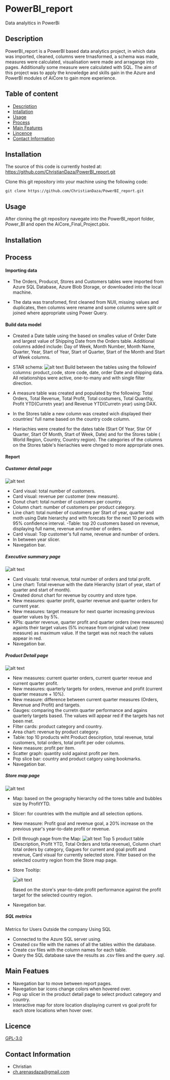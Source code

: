 # PowerBI_report
Data analyitics in PowerBi


## Description
PowerBI_report is a PowerBI based data analytics project, in which data was imported, cleaned, columns were trnasformed, a schema was made, measures were calculated, visualisation were made and arragange into pages. Additionally some measure were calculated with SQL.
The aim of this project was to apply the knowledge and skills gain in the Azure and PowerBI modules of AiCore to gain more experience. 


## Table of content
- [Description](#Description)
- [Intallation](#Intallation)
- [Usage](#Usage)
- [Process](#Process)
- [Main Features](#Main_Features)
- [Lincence](#Licence)
- [Contact Information](#Contact_information)


## Installation
The source of this code is currently hosted at: https://github.com/ChristianDaza/PowerBI_report.git

Clone this git repository into your machine using the following code:

```
git clone https://github.com/ChristianDaza/PowerBI_report.git
```

## Usage

After cloning the git repository navegate into the PowerBI_report folder, Power_BI and open the AiCore_Final_Project.pbix.


## Installation

## Process

#### Importing data
- The Orders, Producst, Stores and Customers tables were imported from Azure SQL Database, Azure Blob Storage, or downloaded into the local machine.

- The data was transfomed, first cleaned from NUll, missing values and duplicates, then columns were rename and some columns were split or joined where appropriate using Power Query.

#### Build data model
- Created a Date table using the based on  smalles value of Order Date and largest value of Shipping Date from the Orders table. Additional columns added include: Day of Week, Month Number, Month Name, Quarter, Year, Start of Year, Start of Quarter, Start of the Month and Start of Week columns.

- STAR schema:
![alt text](<images/Schema Power Bi.png>)
Build between the tables using the followinf columns: product_code, store code, date, order Date and shipping data. All relationships were active, one-to-many and with single filter direction.

- A measure table was created and populated by the following: Total Orders, Total Revenue, Total Profit, Total costumers, Total Quantity, Profit YTD(Curretn year) and Revenue YTD(Curretn year) using DAX.

- In the Stores table a new column was created wich displayed their countries' full name based on the country code column.

-  Hieriachies were created for the dates table (Start Of Year, Star Of Quarter, Start Of Month, Start of Week, Date) and for the Stores table ( World Region, Country, Country region). The categories of the columns on the Stores table's hieriachies were chnged to more appropriate ones.


#### Report 

##### Customer detail page
![alt text](<images/Customer detail page.png>)

- Card visual: total number of customers.
- Card visual: revenue per customer (new measure).
- Donut chart: total number of customers per country.
- Column chart: number of customers per product category.
- Line chart: total number of customers per Start of year, quarter and moth using Date hierarchy and with forecats for the next 10 periods with 95% confidence interval.
-Table: top 20 customers based on revenue, displaying full name, revenue and number of orders.
- Card visual: Top customer's  full name, revenue and number of orders.
- In between year slicer.
- Navegation bar.

##### Executive summary page
![alt text](<images/Executive summary.png>)

- Card visuals: total revenue, total number of orders and total profit.
- Line chart: Total revenue with the date Hierarchy (start of year, start of quarter and start of month).
- Created donut chart  for revenue by country and store type.
- New measures: quarter profit, quarter revenue and quarter orders for current year.
- New measures: target measure for next quarter increasing previous quarter values by 5%.
- KPIs: quarter revenue, quarter profit and quarter orders (new measures) againts their target values (5% increase from original value) (new measure) as maximum value. If the target was not reach the values appear in red.
- Navegation bar.

##### Product Detail page
![alt text](<images/Product detail page.png>)

- New measures: current quarter orders, current quarter reveue and current quarter profit.
- New measures: quarterly targets for orders, revenue and profit (current quarter measure + 10%).
- New measure: difference between current quarter measures (Orders, Revenue and Profit) and targets. 
- Gauges: comparing the curretn quarter performance and agains quarterly targets based. The values will appear red if the targets has not been met.
- Filter cards: product category and country.
- Area chart: revenue by product category.
- Table: top 10 products wiht Product descirption, total revenue, total customers, total orders, total profit per oder columns.
- New measure: profit per item.
- Scatter graph: quantity sold against profit per item.
- Pop slice bar: country and product catgory using bookmarks.
- Navegation bar.

##### Store map page
![alt text](<images/Store map page.png>)

- Map: based on the geography hierarchy od the tores table and bubbles size by ProfitYTD.
- Slicer: for  countries with the multiple and all selection options.
- New measure: Profit goal and revenue goal, a 20% increase on the previous year's year-to-date profit or revenue.
- Drill through page from the Map: 
   ![alt text](<images/Stores drillthrough page.png>)
   Top 5 product table (Description, Profit YTD, Total Orders and totla revenue), 
   Column chart total orders by category, 
   Gagues for current and goal profit and revenue, 
   Card visual for currently selected store.
   Filter based on the selected country region from the Store map page.
- Store Tooltip: 

   ![alt text](<images/Tootip map.png>)

   Based on the store's year-to-date profit performance against the profit target for the selected country region.
- Navegation bar.

##### SQL metrics
Metrics for Users Outside the company Using SQL
- Connected to the Azure SQL server using.
- Created csv file with the names of all the tables within the database. 
- Create csv files with the column names for each table. 
- Query the SQL database save the results as .csv files and the query .sql.


## Main Featues
- Navegation bar to move between report pages.
- Navegation bar icons change colors when hovered over.
- Pop up slicer in the product detail page to select product category and country.
- Interactive map for store location displaying current vs goal profit for each store locations when hover over.

## Licence
[GPL-3.0](https://github.com/ChristianDaza/PowerBI_report/blob/main/LICENSE)

## Contact Information
- Christian
- ch.arenasdaza@gmail.com
